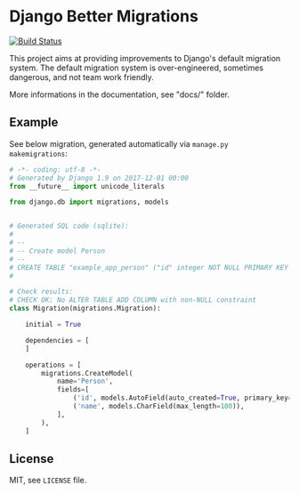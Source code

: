 Django Better Migrations
========================

[![Build Status](https://travis-ci.org/jbbarth/django-better-migrations.svg?branch=master)](https://travis-ci.org/jbbarth/django-better-migrations)

This project aims at providing improvements to Django's default migration system.
The default migration system is over-engineered, sometimes dangerous, and not
team work friendly.


More informations in the documentation, see "docs/" folder.


Example
-------

See below migration, generated automatically via `manage.py makemigrations`:
```python
# -*- coding: utf-8 -*-
# Generated by Django 1.9 on 2017-12-01 00:00
from __future__ import unicode_literals

from django.db import migrations, models


# Generated SQL code (sqlite):
#
# --
# -- Create model Person
# --
# CREATE TABLE "example_app_person" ("id" integer NOT NULL PRIMARY KEY AUTOINCREMENT, "name" varchar(100) NOT NULL);
#

# Check results:
# CHECK OK: No ALTER TABLE ADD COLUMN with non-NULL constraint
class Migration(migrations.Migration):

    initial = True

    dependencies = [
    ]

    operations = [
        migrations.CreateModel(
            name='Person',
            fields=[
                ('id', models.AutoField(auto_created=True, primary_key=True, serialize=False, verbose_name='ID')),
                ('name', models.CharField(max_length=100)),
            ],
        ),
    ]
```


License
-------

MIT, see `LICENSE` file.
